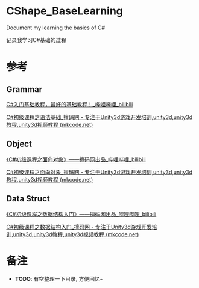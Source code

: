 # CShape_BaseLearning

Document my learning the basics of C#

记录我学习C#基础的过程



# 参考

## Grammar

[C#入门基础教程，最好的基础教程！_哔哩哔哩_bilibili](https://www.bilibili.com/video/BV1c4411s7UV?p=1)

[C#初级课程之语法基础_擅码网 - 专注于Unity3d游戏开发培训,unity3d,unity3d教程,unity3d视频教程 (mkcode.net)](http://www.mkcode.net/html/csharp_jc/chuji/yufa.html)

## Object

[《C#初级课程之面向对象》——擅码网出品_哔哩哔哩_bilibili](https://www.bilibili.com/video/BV1XW41157jq?p=30&spm_id_from=pageDriver)

[C#初级课程之面向对象_擅码网 - 专注于Unity3d游戏开发培训,unity3d,unity3d教程,unity3d视频教程 (mkcode.net)](http://www.mkcode.net/html/csharp_jc/chuji/duixiang.html)

## Data Struct

[《C#初级课程之数据结构入门》——擅码网出品_哔哩哔哩_bilibili](https://www.bilibili.com/video/BV1XW411576D)

[C#初级课程之数据结构入门_擅码网 - 专注于Unity3d游戏开发培训,unity3d,unity3d教程,unity3d视频教程 (mkcode.net)](http://www.mkcode.net/html/csharp_jc/chuji/data_rumen.html)



# 备注

* __TODO__: 有空整理一下目录, 方便回忆~